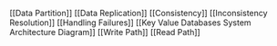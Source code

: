 [[Data Partition]]
[[Data Replication]]
[[Consistency]]
[[Inconsistency Resolution]]
[[Handling Failures]]
[[Key Value Databases System Architecture Diagram]]
[[Write Path]]
[[Read Path]]
